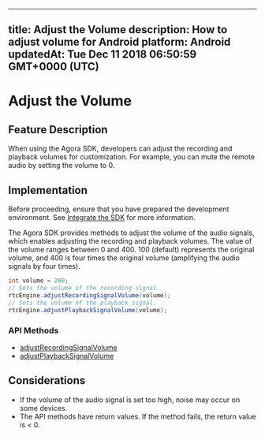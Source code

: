 
---
title: Adjust the Volume
description: How to adjust volume for Android
platform: Android
updatedAt: Tue Dec 11 2018 06:50:59 GMT+0000 (UTC)
---
# Adjust the Volume
## Feature Description

When using the Agora SDK, developers can adjust the recording and playback volumes for customization. For example, you can mute the remote audio by setting the volume to 0.

## Implementation
Before proceeding, ensure that you have prepared the development environment. See [Integrate the SDK](../../en/Video/android_video.md) for more information.

The Agora SDK provides methods to adjust the volume of the audio signals, which enables adjusting the recording and playback volumes.
The value of the volume ranges between 0 and 400. 100 (default) represents the original volume, and 400 is four times the original volume (amplifying the audio signals by four times).

```java
int volume = 200;
// Sets the volume of the recording signal.
rtcEngine.adjustRecordingSignalVolume(volume);
// Sets the volume of the playback signal.
rtcEngine.adjustPlaybackSignalVolume(volume);
```

### API Methods

- [adjustRecordingSignalVolume](https://docs.agora.io/en/Video/API%20Reference/java/classio_1_1agora_1_1rtc_1_1_rtc_engine.html#af3747f72256eb683feadbca2b742bd05)
- [adjustPlaybackSignalVolume](https://docs.agora.io/en/Video/API%20Reference/java/classio_1_1agora_1_1rtc_1_1_rtc_engine.html#af7d7f10fc96db2febb9c2590891d071b)

## Considerations

- If the volume of the audio signal is set too high, noise may occur on some devices.
- The API methods have return values. If the method fails, the return value is < 0.

